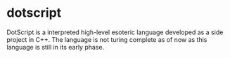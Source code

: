 # dotscript
DotScript is a interpreted high-level esoteric language developed as a side project in C++. The language is not turing complete as of now as this language is still in its early phase.
